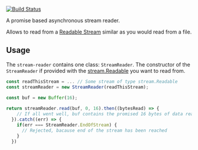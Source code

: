 [![Build Status][travis-image]][travis-url]

A promise based asynchronous stream reader.

Allows to read from a [Readable Stream](https://nodejs.org/api/stream.html#stream_readable_streams) 
similar as you would read from a file.

## Usage

The `stream-reader` contains one class: `StreamReader`.  The constructor of
the `StreamReader` if provided with the [stream.Readable](https://nodejs.org/api/stream.html#stream_class_stream_readable)
you want to read from.

```JavaScript
const readThisStream = ... // Some stream of type stream.Readable
const streamReader = new StreamReader(readThisStream);

const buf = new Buffer(16);
  
return streamReader.read(buf, 0, 16).then((bytesRead) => {
    // If all went well, buf contains the promised 16 bytes of data read
  }).catch((err) => {
    if(err === StreamReader.EndOfStream) {
      // Rejected, bacause end of the stream has been reached
    }
  })
```

      
[npm-url]: https://npmjs.org/package/stream-reader
[npm-image]: https://badge.fury.io/js/stream-reader.svg

[travis-url]: https://travis-ci.org/profile/Borewit/stream-reader
[travis-image]: https://api.travis-ci.org/Borewit/stream-reader.svg?branch=master